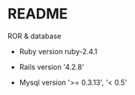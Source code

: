 # README

ROR & database

* Ruby version ruby-2.4.1

* Rails version '4.2.8'

* Mysql version '>= 0.3.13', '< 0.5'



